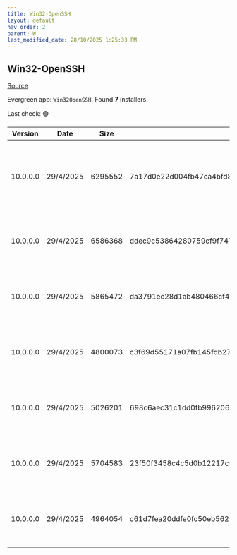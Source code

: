 ```yaml
---
title: Win32-OpenSSH
layout: default
nav_order: 2
parent: W
last_modified_date: 28/10/2025 1:25:33 PM
---
```


## Win32-OpenSSH

[Source](https://github.com/PowerShell/Win32-OpenSSH/)

Evergreen app: `Win32OpenSSH`. Found **7** installers.

Last check: 🟢

| Version  | Date      | Size    | Sha256                                                           | Architecture | InstallerType | Type | URI                                                                                                                                                                                                                          |
| -------- | --------- | ------- | ---------------------------------------------------------------- | ------------ | ------------- | ---- | ---------------------------------------------------------------------------------------------------------------------------------------------------------------------------------------------------------------------------- |
| 10.0.0.0 | 29/4/2025 | 6295552 | 7a17d0e22d004fb47ca4bfd8fef926fa305de4ebf70a6f3c7a29c39aabef0023 | ARM64        | Default       | msi  | [https://github.com/PowerShell/Win32-OpenSSH/releases/download/10.0.0.0p2-Preview/OpenSSH-ARM64-v10.0.0.0.msi](https://github.com/PowerShell/Win32-OpenSSH/releases/download/10.0.0.0p2-Preview/OpenSSH-ARM64-v10.0.0.0.msi) |
| 10.0.0.0 | 29/4/2025 | 6586368 | ddec9c53864280759cf9f74791cefd387100e3946aa849a1c138a4ed1b96b7d9 | x64          | Default       | msi  | [https://github.com/PowerShell/Win32-OpenSSH/releases/download/10.0.0.0p2-Preview/OpenSSH-Win64-v10.0.0.0.msi](https://github.com/PowerShell/Win32-OpenSSH/releases/download/10.0.0.0p2-Preview/OpenSSH-Win64-v10.0.0.0.msi) |
| 10.0.0.0 | 29/4/2025 | 5865472 | da3791ec28d1ab480466cf45b9983a747f8f046c86f4ffb99d9f7a6055982c04 | x86          | Default       | msi  | [https://github.com/PowerShell/Win32-OpenSSH/releases/download/10.0.0.0p2-Preview/OpenSSH-Win32-v10.0.0.0.msi](https://github.com/PowerShell/Win32-OpenSSH/releases/download/10.0.0.0p2-Preview/OpenSSH-Win32-v10.0.0.0.msi) |
| 10.0.0.0 | 29/4/2025 | 4800073 | c3f69d55171a07fb145fdb2707f85e39623952127d2385c9b7a92919807921ed | ARM64        | Default       | zip  | [https://github.com/PowerShell/Win32-OpenSSH/releases/download/10.0.0.0p2-Preview/OpenSSH-ARM.zip](https://github.com/PowerShell/Win32-OpenSSH/releases/download/10.0.0.0p2-Preview/OpenSSH-ARM.zip)                         |
| 10.0.0.0 | 29/4/2025 | 5026201 | 698c6aec31c1dd0fb996206e8741f4531a97355686b5431ef347d531b07fcd42 | ARM64        | Default       | zip  | [https://github.com/PowerShell/Win32-OpenSSH/releases/download/10.0.0.0p2-Preview/OpenSSH-ARM64.zip](https://github.com/PowerShell/Win32-OpenSSH/releases/download/10.0.0.0p2-Preview/OpenSSH-ARM64.zip)                     |
| 10.0.0.0 | 29/4/2025 | 5704583 | 23f50f3458c4c5d0b12217c6a5ddfde0137210a30fa870e98b29827f7b43aba5 | x64          | Default       | zip  | [https://github.com/PowerShell/Win32-OpenSSH/releases/download/10.0.0.0p2-Preview/OpenSSH-Win64.zip](https://github.com/PowerShell/Win32-OpenSSH/releases/download/10.0.0.0p2-Preview/OpenSSH-Win64.zip)                     |
| 10.0.0.0 | 29/4/2025 | 4964054 | c61d7fea20ddfe0fc50eb56210a66464557721120f7794ff9cc883b5ba526abd | x86          | Default       | zip  | [https://github.com/PowerShell/Win32-OpenSSH/releases/download/10.0.0.0p2-Preview/OpenSSH-Win32.zip](https://github.com/PowerShell/Win32-OpenSSH/releases/download/10.0.0.0p2-Preview/OpenSSH-Win32.zip)                     |
